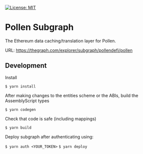 [![License: MIT](https://img.shields.io/badge/License-MIT-yellow.svg)](LICENSE)
# Pollen Subgraph
The Ethereum data caching/translation layer for Pollen.

URL: https://thegraph.com/explorer/subgraph/pollendefi/pollen

## Development

Install

`$ yarn install`

After making changes to the entities scheme or the ABIs, build the AssemblyScript types

`$ yarn codegen`

Check that code is safe (including mappings)

`$ yarn build`

Deploy subgraph after authenticating using:

`$ yarn auth <YOUR_TOKEN>`
`$ yarn deploy`
